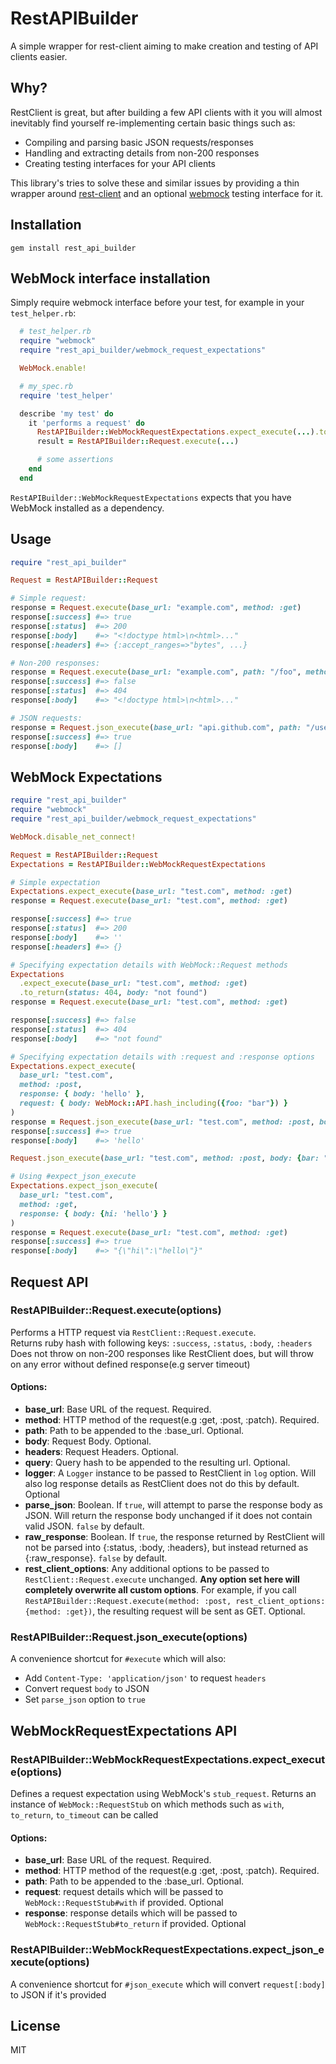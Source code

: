 # RestAPIBuilder

A simple wrapper for rest-client aiming to make creation and testing of API clients easier.

## Why?
RestClient is great, but after building a few API clients with it you will almost inevitably find yourself re-implementing certain basic things such as:
- Compiling and parsing basic JSON requests/responses
- Handling and extracting details from non-200 responses
- Creating testing interfaces for your API clients

This library's tries to solve these and similar issues by providing a thin wrapper around [rest-client](https://github.com/rest-client/rest-client) and an optional [webmock](https://github.com/bblimke/webmock) testing interface for it.

## Installation
```
gem install rest_api_builder
```

## WebMock interface installation
Simply require webmock interface before your test, for example in your `test_helper.rb`:
```rb
  # test_helper.rb
  require "webmock"
  require "rest_api_builder/webmock_request_expectations"

  WebMock.enable!

  # my_spec.rb 
  require 'test_helper'

  describe 'my test' do
    it 'performs a request' do
      RestAPIBuilder::WebMockRequestExpectations.expect_execute(...).to_return(body: "hi!")
      result = RestAPIBuilder::Request.execute(...)

      # some assertions
    end
  end
```

`RestAPIBuilder::WebMockRequestExpectations` expects that you have WebMock installed as a dependency.

## Usage
```rb
require "rest_api_builder"

Request = RestAPIBuilder::Request

# Simple request:
response = Request.execute(base_url: "example.com", method: :get)
response[:success] #=> true
response[:status]  #=> 200
response[:body]    #=> "<!doctype html>\n<html>..."
response[:headers] #=> {:accept_ranges=>"bytes", ...}

# Non-200 responses:
response = Request.execute(base_url: "example.com", path: "/foo", method: :get)
response[:success] #=> false
response[:status]  #=> 404
response[:body]    #=> "<!doctype html>\n<html>..."

# JSON requests:
response = Request.json_execute(base_url: "api.github.com", path: "/users/octocat/orgs", method: :get)
response[:success] #=> true
response[:body]    #=> []
```

## WebMock Expectations
```rb
require "rest_api_builder"
require "webmock"
require "rest_api_builder/webmock_request_expectations"

WebMock.disable_net_connect!

Request = RestAPIBuilder::Request
Expectations = RestAPIBuilder::WebMockRequestExpectations

# Simple expectation
Expectations.expect_execute(base_url: "test.com", method: :get)
response = Request.execute(base_url: "test.com", method: :get)

response[:success] #=> true
response[:status]  #=> 200
response[:body]    #=> ''
response[:headers] #=> {}

# Specifying expectation details with WebMock::Request methods
Expectations
  .expect_execute(base_url: "test.com", method: :get)
  .to_return(status: 404, body: "not found")
response = Request.execute(base_url: "test.com", method: :get)

response[:success] #=> false
response[:status]  #=> 404
response[:body]    #=> "not found"

# Specifying expectation details with :request and :response options
Expectations.expect_execute(
  base_url: "test.com", 
  method: :post, 
  response: { body: 'hello' }, 
  request: { body: WebMock::API.hash_including({foo: "bar"}) }
)
response = Request.json_execute(base_url: "test.com", method: :post, body: {foo: "bar"})
response[:success] #=> true
response[:body]    #=> 'hello'

Request.json_execute(base_url: "test.com", method: :post, body: {bar: "baz"}) # => Raises WebMock::NetConnectNotAllowedError

# Using #expect_json_execute
Expectations.expect_json_execute(
  base_url: "test.com", 
  method: :get, 
  response: { body: {hi: 'hello'} }
)
response = Request.execute(base_url: "test.com", method: :get)
response[:success] #=> true
response[:body]    #=> "{\"hi\":\"hello\"}"
```

## Request API
### RestAPIBuilder::Request.execute(options)
Performs a HTTP request via `RestClient::Request.execute`.\
Returns ruby hash with following keys: `:success`, `:status`, `:body`, `:headers`\
Does not throw on non-200 responses like RestClient does, but will throw on any error without defined response(e.g server timeout)

#### Options:
* **base_url**: Base URL of the request. Required.
* **method**: HTTP method of the request(e.g :get, :post, :patch). Required.
* **path**: Path to be appended to the :base_url. Optional.
* **body**: Request Body. Optional.
* **headers**: Request Headers. Optional.
* **query**: Query hash to be appended to the resulting url. Optional.
* **logger**: A `Logger` instance to be passed to RestClient in `log` option. Will also log response details as RestClient does not do this by default. Optional
* **parse_json**: Boolean. If `true`, will attempt to parse the response body as JSON. Will return the response body unchanged if it does not contain valid JSON. `false` by default.
* **raw_response**: Boolean. If `true`, the response returned by RestClient will not be parsed into {:status, :body, :headers}, but instead returned as {:raw_response}. `false` by default.
* **rest_client_options**: Any additional options to be passed to `RestClient::Request.execute` unchanged. **Any option set here will completely overwrite all custom options**. For example, if you call `RestAPIBuilder::Request.execute(method: :post, rest_client_options: {method: :get})`, the resulting request will be sent as GET. Optional.

### RestAPIBuilder::Request.json_execute(options)
A convenience shortcut for `#execute` which will also:
- Add `Content-Type: 'application/json'` to request `headers`
- Convert request `body` to JSON
- Set `parse_json` option to `true`


## WebMockRequestExpectations API
### RestAPIBuilder::WebMockRequestExpectations.expect_execute(options)
Defines a request expectation using WebMock's `stub_request`. Returns an instance of `WebMock::RequestStub` on which methods such as `with`, `to_return`, `to_timeout` can be called

#### Options:
* **base_url**: Base URL of the request. Required.
* **method**: HTTP method of the request(e.g :get, :post, :patch). Required.
* **path**: Path to be appended to the :base_url. Optional.
* **request**: request details which will be passed to `WebMock::RequestStub#with` if provided. Optional
* **response**: response details which will be passed to `WebMock::RequestStub#to_return` if provided. Optional

### RestAPIBuilder::WebMockRequestExpectations.expect_json_execute(options)
A convenience shortcut for `#json_execute` which will convert `request[:body]` to JSON if it's provided

## License
MIT